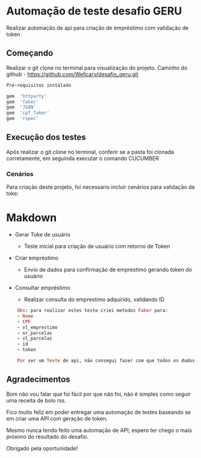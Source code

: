 # Automação de teste desafio GERU

Realizar automação de api para criação de empréstimo com validação de token

## Começando
 
 Realizar o git clone no terminal para visualização do projeto.
 Caminho do github - https://github.com/Wellcarv/desafio_geru.git
 
 ```ruby
 Pré-requisitos instalado

gem  'httparty'
gem  'faker'
gem  'JSON'
gem  'cpf_faker'
gem  'rspec'
```

## Execução dos testes

Após realizar o git clone no terminal, conferir se a pasta foi clonada corretamente, em seguinda executar o comando CUCUMBER

### Cenários

Para criação deste projeto, foi necessario incluir cenários para validação de toke:

# Makdown
- Gerar Toke de usuário
	- Teste inicial para criação de usuário com retorno de Token
	
- Criar empréstimo
	- Envio de dados para confirmação de emprestimo gerando token do usuário
	
- Consultar empréstimo
	- Realizar consulta do emprestimo adquirido, validando ID

```ruby
	Obs: para realizar estes teste criei metodos Faker para:
	- Nome
	- CPF
	- vl_emprestimo
	- nr_parcelas
	- vl_parcelas
	- id
	- token
```

```ruby
	Por ser um Teste de api, não consegui fazer com que todos os dados de retorno estejam corretamento certos com os dados gerandos.
```


## Agradecimentos

Bom não vou falar que foi fácil por que não foi, não é simples como seguir uma receita de bolo rss.

Fico muito feliz em poder entregar uma automação de testes baseando se em criar uma API com geração de token.

Mesmo nunca tendo feito uma automação de API, espero ter chego o mais próximo do resultado do desafio.

Obrigado pela oportunidade!
